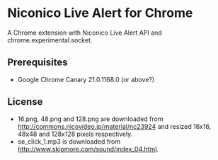 Niconico Live Alert for Chrome
==============================

A Chrome extension with Niconico Live Alert API and chrome.experimental.socket.

Prerequisites
-------------

* Google Chrome Canary 21.0.1168.0 (or above?)

License
-------

* 16.png, 48.png and 128.png are downloaded from http://commons.nicovideo.jp/material/nc23924 and resized 16x16, 48x48 and 128x128 pixels respectively.
* se\_click\_1.mp3 is downloaded from http://www.skipmore.com/sound/index_04.html.
